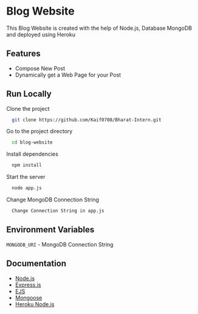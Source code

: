 
# Blog Website

This Blog Website is created with the help of Node.js, Database MongoDB and deployed using Heroku

## Features

- Compose New Post
- Dynamically get a Web Page for your Post



## Run Locally

Clone the project

```bash
  git clone https://github.com/Kaif0708/Bharat-Intern.git
```

Go to the project directory

```bash
  cd blog-website
```

Install dependencies

```bash
  npm install
```

Start the server

```bash
  node app.js
```
Change MongoDB Connection String

```bash
  Change Connection String in app.js
```

## Environment Variables

`MONGODB_URI` - MongoDB Connection String

## Documentation

- [Node.js](https://nodejs.org/en/docs/) 
- [Express.js](https://expressjs.com/)
- [EJS](https://ejs.co/#docs)
- [Mongoose](https://mongoosejs.com/docs/guide.html)
- [Heroku Node.js](https://devcenter.heroku.com/categories/nodejs-support)
